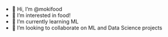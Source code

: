- 👋 Hi, I’m @mokifood
- 👀 I’m interested in food!
- 🌱 I’m currently learning ML
- 💞️ I’m looking to collaborate on ML and Data Science projects

<!---
mokifood/mokifood is a ✨ special ✨ repository because its `README.md` (this file) appears on your GitHub profile.
You can click the Preview link to take a look at your changes.
--->
